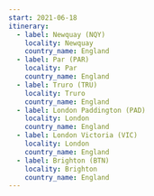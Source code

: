```yaml
---
start: 2021-06-18
itinerary:
  - label: Newquay (NQY)
    locality: Newquay
    country_name: England
  - label: Par (PAR)
    locality: Par
    country_name: England
  - label: Truro (TRU)
    locality: Truro
    country_name: England
  - label: London Paddington (PAD)
    locality: London
    country_name: England
  - label: London Victoria (VIC)
    locality: London
    country_name: England
  - label: Brighton (BTN)
    locality: Brighton
    country_name: England
---
```


